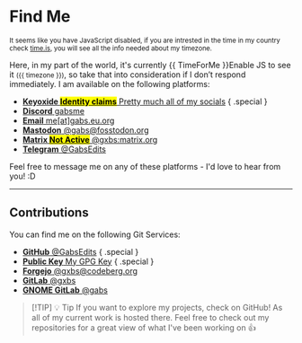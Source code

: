 # Find Me

<noscript>
<small style="text-align: center;">It seems like you have JavaScript disabled, if you are intrested in the time in my country check <a href="https://time.is/Moldova#time_zone">time.is</a>, you will see all the info needed about my timezone.</small>
</noscript>

Here, in my part of the world, it's currently <time><span :title="'The current time in my location is ' + TimeForMe">{{ TimeForMe }}</span><noscript>Enable JS to see it</noscript></time> <small>({{ timezone }})</small>, so take that into consideration if I don’t respond immediately. I am available on the following platforms:

<section class="cards">

- [**Keyoxide <mark>Identity claims</mark>** Pretty much all of my socials](https://keyoxide.org/me%40gabs.eu.org) { .special }
- [**Discord** gabsme](https://discord.com/users/841649648606249021)
- [**Email** me[at]gabs.eu.org](mailto:me@gabs.eu.org)
- [**Mastodon** @gabs@fosstodon.org](https://fosstodon.org/@gabs)
- [**Matrix <mark>Not Active</mark>** @gxbs:matrix.org](https://matrix.to/#/@gxbs:matrix.org)
- [**Telegram** @GabsEdits](https://t.me/gabsedits)

</section>

Feel free to message me on any of these platforms - I'd love to hear from you! :D

---

## Contributions

You can find me on the following Git Services:

<section class="cards">

- [**GitHub** @GabsEdits](https://github.com/GabsEdits) { .special }
- [**Public Key** My GPG Key](https://github.com/GabsEdits.gpg) { .special }
- [**Forgejo** @gxbs@codeberg.org](https://codeberg.org/gxbs)
- [**GitLab** @gxbs](https://gitlab.com/gxbs)
- [**GNOME GitLab** @gabs](https://gitlab.gnome.org/gabs)

</section>

> [!TIP] 💡 Tip
> If you want to explore my projects, check on GitHub! As all of my current work is hosted there. Feel free to check out my repositories for a great view of what I've been working on :+1:

<script setup lang="ts">
import { ref, onMounted } from 'vue';

const TimeForMe = ref('');
const timezone = ref('');

function TimeForMeFunction() {
  const now = new Date();
  const userLocale = navigator.language || "en-US";
  const chisinauTime = now.toLocaleTimeString(userLocale, { timeZone: "Europe/Chisinau", hour12: !(userLocale.startsWith("en") || userLocale.startsWith("en-US")), hour: "numeric", minute: "numeric" });
  return chisinauTime;
}

function getTimezone() {
  try {
    const now = new Date();
    const options = { timeZone: "Europe/Chisinau", timeZoneName: "longOffset" };
    const gmtOffset = new Intl.DateTimeFormat(undefined, options).formatToParts(now).find(part => part.type === 'timeZoneName').value;

    timezone.value = `${gmtOffset}`;
  } catch (error) {
    console.error("Error fetching GMT offset:", error);
  }
}

onMounted(() => {
  setInterval(() => {
    TimeForMe.value = TimeForMeFunction();
  }, 100);
  getTimezone();
});
</script>
